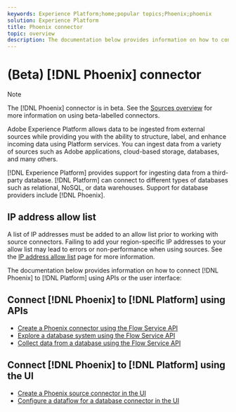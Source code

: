 ```yaml
---
keywords: Experience Platform;home;popular topics;Phoenix;phoenix
solution: Experience Platform
title: Phoenix connector
topic: overview
description: The documentation below provides information on how to connect Phoenix to Platform using APIs or the user interface.
---
```


# (Beta) [!DNL Phoenix] connector

>[!NOTE]
>
>The [!DNL Phoenix] connector is in beta. See the [Sources overview](../../home.md#terms-and-conditions) for more information on using beta-labelled connectors.

Adobe Experience Platform allows data to be ingested from external sources while providing you with the ability to structure, label, and enhance incoming data using Platform services. You can ingest data from a variety of sources such as Adobe applications, cloud-based storage, databases, and many others.

[!DNL Experience Platform] provides support for ingesting data from a third-party database. [!DNL Platform] can connect to different types of databases such as relational, NoSQL, or data warehouses. Support for database providers include [!DNL Phoenix].

## IP address allow list

A list of IP addresses must be added to an allow list prior to working with source connectors. Failing to add your region-specific IP addresses to your allow list may lead to errors or non-performance when using sources. See the [IP address allow list](../../ip-address-allow-list.md) page for more information.

The documentation below provides information on how to connect [!DNL Phoenix] to [!DNL Platform] using APIs or the user interface:

## Connect [!DNL Phoenix] to [!DNL Platform] using APIs

- [Create a Phoenix connector using the Flow Service API](../../tutorials/api/create/databases/phoenix.md)
- [Explore a database system using the Flow Service API](../../tutorials/api/explore/database-nosql.md)
- [Collect data from a database using the Flow Service API](../../tutorials/api/collect/database-nosql.md)

## Connect [!DNL Phoenix] to [!DNL Platform] using the UI

- [Create a Phoenix source connector in the UI](../../tutorials/ui/create/databases/phoenix.md)
- [Configure a dataflow for a database connector in the UI](../../tutorials/ui/dataflow/databases.md)